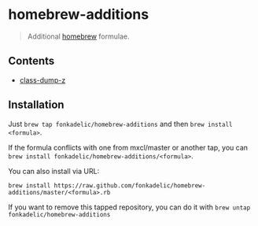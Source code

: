 homebrew-additions
==================

> Additional [homebrew](https://github.com/mxcl/homebrew) formulae.

## Contents

* [class-dump-z](https://code.google.com/p/networkpx/wiki/class_dump_z)

## Installation

Just `brew tap fonkadelic/homebrew-additions` and then `brew install <formula>`.

If the formula conflicts with one from mxcl/master or another tap, you can `brew install fonkadelic/homebrew-additions/<formula>`.

You can also install via URL:

```
brew install https://raw.github.com/fonkadelic/homebrew-additions/master/<formula>.rb
```

If you want to remove this tapped repository, you can do it with `brew untap fonkadelic/homebrew-additions`
